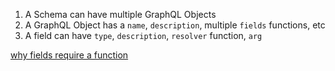 1. A Schema can have multiple GraphQL Objects
2. A GraphQL Object has a `name`, `description`, multiple `fields` functions, etc
3. A field can have `type`, `description`, `resolver` function, `arg`

[why fields require a function](https://youtu.be/ZQL7tL2S0oQ?t=1848s)
